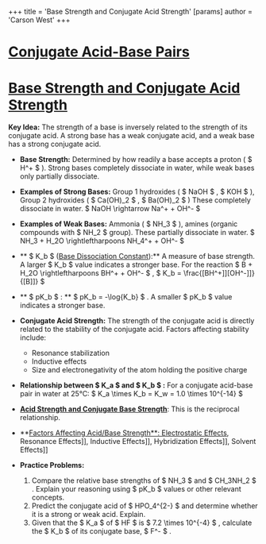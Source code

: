 +++
 title = 'Base Strength and Conjugate Acid Strength'
[params]
	author = 'Carson West'
+++
# [Conjugate Acid-Base Pairs](./../conjugate-acid-base-pairs/)
# [Base Strength and Conjugate Acid Strength](./../base-strength-and-conjugate-acid-strength/)

**Key Idea:**  The strength of a base is inversely related to the strength of its conjugate acid.  A strong base has a weak conjugate acid, and a weak base has a strong conjugate acid.

* **Base Strength:** Determined by how readily a base accepts a proton ( $ H^+ $ ).  Strong bases completely dissociate in water, while weak bases only partially dissociate.

* **Examples of Strong Bases:** Group 1 hydroxides ( $ NaOH $ ,  $ KOH $ ), Group 2 hydroxides ( $ Ca(OH)_2 $ ,  $ Ba(OH)_2 $ )  These completely dissociate in water.   $ NaOH \rightarrow Na^+ + OH^- $ 

* **Examples of Weak Bases:** Ammonia ( $ NH_3 $ ), amines (organic compounds with  $ NH_2 $  group). These partially dissociate in water.  $ NH_3 + H_2O \rightleftharpoons NH_4^+ + OH^- $ 

* ** $ K_b $  ([Base Dissociation Constant](./../base-dissociation-constant/)):**  A measure of base strength.  A larger  $ K_b $  value indicates a stronger base.  For the reaction  $ B + H_2O \rightleftharpoons BH^+ + OH^- $ ,   $ K_b = \frac{[BH^+]][OH^-]]}{[B]]} $ 

* ** $ pK_b $ : **  $ pK_b = -\log{K_b} $ .  A smaller  $ pK_b $  value indicates a stronger base.

* **Conjugate Acid Strength:** The strength of the conjugate acid is directly related to the stability of the conjugate acid.  Factors affecting stability include:
    * Resonance stabilization
    * Inductive effects
    * Size and electronegativity of the atom holding the positive charge

* **Relationship between  $ K_a $  and  $ K_b $ :** For a conjugate acid-base pair in water at 25°C:  $ K_a \times K_b = K_w = 1.0 \times 10^{-14} $ 

* **[Acid Strength and Conjugate Base Strength](./../acid-strength-and-conjugate-base-strength/)**:  This is the reciprocal relationship.

* **[Factors Affecting Acid/Base Strength**:  Electrostatic Effects](./../factors-affecting-acid/base-strength**:--electrostatic-effects/), Resonance Effects]], Inductive Effects]], Hybridization Effects]], Solvent Effects]]


* **Practice Problems:**

    1.  Compare the relative base strengths of  $ NH_3 $  and  $ CH_3NH_2 $ .  Explain your reasoning using  $ pK_b $  values or other relevant concepts.
    2.  Predict the conjugate acid of  $ HPO_4^{2-} $  and determine whether it is a strong or weak acid. Explain.
    3.  Given that the  $ K_a $  of  $ HF $  is  $ 7.2 \times 10^{-4} $ , calculate the  $ K_b $  of its conjugate base,  $ F^- $ .



